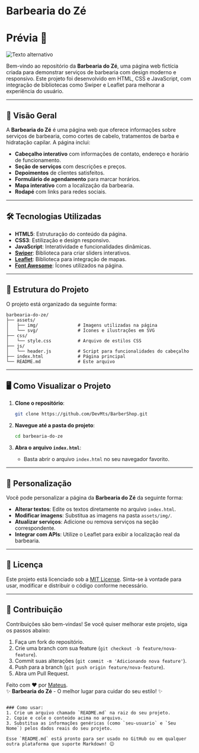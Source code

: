 # Barbearia do Zé

# Prévia 👀
![Texto alternativo](assets/img/préevia.png)


Bem-vindo ao repositório da **Barbearia do Zé**, uma página web fictícia criada para demonstrar serviços de barbearia com design moderno e responsivo. Este projeto foi desenvolvido em HTML, CSS e JavaScript, com integração de bibliotecas como Swiper e Leaflet para melhorar a experiência do usuário.

---

## 🚀 Visão Geral

A **Barbearia do Zé** é uma página web que oferece informações sobre serviços de barbearia, como cortes de cabelo, tratamentos de barba e hidratação capilar. A página inclui:

- **Cabeçalho interativo** com informações de contato, endereço e horário de funcionamento.
- **Seção de serviços** com descrições e preços.
- **Depoimentos** de clientes satisfeitos.
- **Formulário de agendamento** para marcar horários.
- **Mapa interativo** com a localização da barbearia.
- **Rodapé** com links para redes sociais.

---

## 🛠️ Tecnologias Utilizadas

- **HTML5**: Estruturação do conteúdo da página.
- **CSS3**: Estilização e design responsivo.
- **JavaScript**: Interatividade e funcionalidades dinâmicas.
- **[Swiper](https://swiperjs.com/)**: Biblioteca para criar sliders interativos.
- **[Leaflet](https://leafletjs.com/)**: Biblioteca para integração de mapas.
- **[Font Awesome](https://fontawesome.com/)**: Ícones utilizados na página.

---

## 📂 Estrutura do Projeto

O projeto está organizado da seguinte forma:

```
barbearia-do-ze/
├── assets/
│   ├── img/               # Imagens utilizadas na página
│   └── svg/               # Ícones e ilustrações em SVG
├── css/
│   └── style.css          # Arquivo de estilos CSS
├── js/
│   └── header.js          # Script para funcionalidades do cabeçalho
├── index.html             # Página principal
└── README.md              # Este arquivo
```

---

## 🖥️ Como Visualizar o Projeto

1. **Clone o repositório**:
   ```bash
   git clone https://github.com/DevMts/BarberShop.git
   ```

2. **Navegue até a pasta do projeto**:
   ```bash
   cd barbearia-do-ze
   ```

3. **Abra o arquivo `index.html`**:
   - Basta abrir o arquivo `index.html` no seu navegador favorito.

---

## 🎨 Personalização

Você pode personalizar a página da **Barbearia do Zé** da seguinte forma:

- **Alterar textos**: Edite os textos diretamente no arquivo `index.html`.
- **Modificar imagens**: Substitua as imagens na pasta `assets/img/`.
- **Atualizar serviços**: Adicione ou remova serviços na seção correspondente.
- **Integrar com APIs**: Utilize o Leaflet para exibir a localização real da barbearia.

---

## 📝 Licença

Este projeto está licenciado sob a [MIT License](LICENSE). Sinta-se à vontade para usar, modificar e distribuir o código conforme necessário.

---

## 🤝 Contribuição

Contribuições são bem-vindas! Se você quiser melhorar este projeto, siga os passos abaixo:

1. Faça um fork do repositório.
2. Crie uma branch com sua feature (`git checkout -b feature/nova-feature`).
3. Commit suas alterações (`git commit -m 'Adicionando nova feature'`).
4. Push para a branch (`git push origin feature/nova-feature`).
5. Abra um Pull Request.


Feito com ❤️ por [Mateus](https://github.com/DevMts).  
✨ **Barbearia do Zé** - O melhor lugar para cuidar do seu estilo! ✨
```

### Como usar:
1. Crie um arquivo chamado `README.md` na raiz do seu projeto.
2. Copie e cole o conteúdo acima no arquivo.
3. Substitua as informações genéricas (como `seu-usuario` e `Seu Nome`) pelos dados reais do seu projeto.

Esse `README.md` está pronto para ser usado no GitHub ou em qualquer outra plataforma que suporte Markdown! 😊
